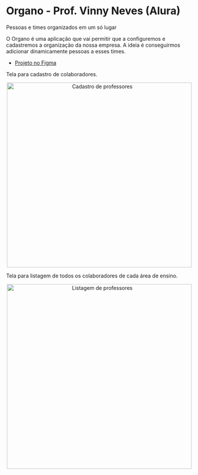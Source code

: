 # Organo - Prof. Vinny Neves (Alura)
Pessoas e times organizados em um só lugar

O Organo é uma aplicação que vai permitir que a configuremos e cadastremos a organização da nossa empresa. A ideia é conseguirmos adicionar dinamicamente pessoas a esses times.

* [Projeto no Figma](https://www.figma.com/file/T6BLI1HfB81eYOiVgpqQz7/Projeto-Intro-ao-React)

Tela para cadastro de colaboradores.
<p align="center">
  <img src="https://i.imgur.com/4NcqtBu.png" alt="Cadastro de professores" width="500" />
</p>

Tela para listagem de todos os colaboradores de cada área de ensino.
<p align="center">
  <img src="https://i.imgur.com/UpyffZE.png" alt="Listagem de professores" width="500" />
</p>
